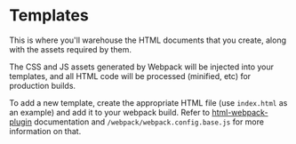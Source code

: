 # Templates

This is where you'll warehouse the HTML documents that you create, along with the assets required by them.

The CSS and JS assets generated by Webpack will be injected into your templates, and all HTML code will be processed (minified, etc) for production builds.

To add a new template, create the appropriate HTML file (use `index.html` as an example) and add it to your webpack build. Refer to [html-webpack-plugin](https://github.com/jantimon/html-webpack-plugin) documentation and `/webpack/webpack.config.base.js` for more information on that.
